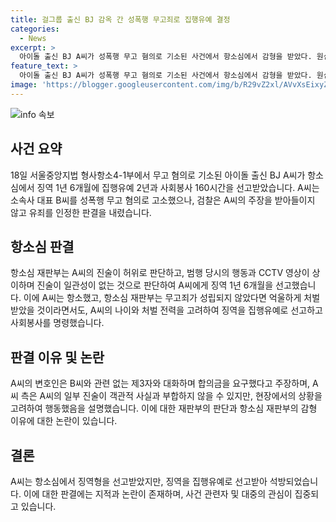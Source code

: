 ```yaml
---
title: 걸그룹 출신 BJ 감옥 간 성폭행 무고죄로 집행유예 결정
categories:
  - News
excerpt: >
  아이돌 출신 BJ A씨가 성폭행 무고 혐의로 기소된 사건에서 항소심에서 감형을 받았다. 원심을 파기하고 징역 1년 6개월에 집행유예 2년, 사회봉사 160시간을 선고받았으며, 검찰은 증거 불충분으로 불송치 결정을 받았던 A씨에 대해 징역을 구형했다. 판결에 불복한 A씨는 항소하며 1심에서 법정 구속됐던 A씨는 감형으로 인해 석방됐다.
feature_text: >
  아이돌 출신 BJ A씨가 성폭행 무고 혐의로 기소된 사건에서 항소심에서 감형을 받았다. 원심을 파기하고 징역 1년 6개월에 집행유예 2년, 사회봉사 160시간을 선고받았으며, 검찰은 증거 불충분으로 불송치 결정을 받았던 A씨에 대해 징역을 구형했다. 판결에 불복한 A씨는 항소하며 1심에서 법정 구속됐던 A씨는 감형으로 인해 석방됐다.
image: 'https://blogger.googleusercontent.com/img/b/R29vZ2xl/AVvXsEixyZcFfHzMRdzZMjFBmAUKJYCLCGyLL1o632UiGVXcaFdKo_bkvkuCioo0uUKlGfBVcT3P84aROyZIXSBEx3Aw5nCQ3pTgDom1WDC4m8eifvWiAmWEEVb4x6G_l8C0QH225ldMjyaFvpxGEBGNO37VmDTDMHGhJPq73UglMfDca1-0aw/s1600/blogspot.png'
---
```


<p><img src="https://blogger.googleusercontent.com/img/b/R29vZ2xl/AVvXsEixyZcFfHzMRdzZMjFBmAUKJYCLCGyLL1o632UiGVXcaFdKo_bkvkuCioo0uUKlGfBVcT3P84aROyZIXSBEx3Aw5nCQ3pTgDom1WDC4m8eifvWiAmWEEVb4x6G_l8C0QH225ldMjyaFvpxGEBGNO37VmDTDMHGhJPq73UglMfDca1-0aw/s1600/blogspot.png" alt="info 속보" /></p>

<h2 data-ke-size="size26">사건 요약</h2>

<p data-ke-size="size16">18일 서울중앙지법 형사항소4-1부에서 무고 혐의로 기소된 아이돌 출신 BJ A씨가 항소심에서 징역 1년 6개월에 집행유예 2년과 사회봉사 160시간을 선고받았습니다. A씨는 소속사 대표 B씨를 성폭행 무고 혐의로 고소했으나, 검찰은 A씨의 주장을 받아들이지 않고 유죄를 인정한 판결을 내렸습니다.</p>

<h2 data-ke-size="size26">항소심 판결</h2>

<p data-ke-size="size16">항소심 재판부는 A씨의 진술이 허위로 판단하고, 범행 당시의 행동과 CCTV 영상이 상이하며 진술이 일관성이 없는 것으로 판단하여 A씨에게 징역 1년 6개월을 선고했습니다. 이에 A씨는 항소했고, 항소심 재판부는 무고죄가 성립되지 않았다면 억울하게 처벌받았을 것이라면서도, A씨의 나이와 처벌 전력을 고려하여 징역을 집행유예로 선고하고 사회봉사를 명령했습니다. </p>

<h2 data-ke-size="size26">판결 이유 및 논란</h2>

<p data-ke-size="size16">A씨의 변호인은 B씨와 관련 없는 제3자와 대화하며 합의금을 요구했다고 주장하며, A씨 측은 A씨의 일부 진술이 객관적 사실과 부합하지 않을 수 있지만, 현장에서의 상황을 고려하여 행동했음을 설명했습니다. 이에 대한 재판부의 판단과 항소심 재판부의 감형 이유에 대한 논란이 있습니다. </p>

<h2 data-ke-size="size26">결론</h2>

<p data-ke-size="size16">A씨는 항소심에서 징역형을 선고받았지만, 징역을 집행유예로 선고받아 석방되었습니다. 이에 대한 판결에는 지적과 논란이 존재하며, 사건 관련자 및 대중의 관심이 집중되고 있습니다.</p>

